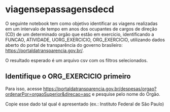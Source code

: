 # viagensepassagensdecd

O seguinte notebook tem como objetivo identificar as viagens realizadas em um intervalo de tempo em anos dos ocupantes de cargos de direção (CD) de um determinado orgão que estão em exercicio, identificando a FUNCAO, ATIVIDADE, UORG_EXERCICIO, ORG_EXERCICIO, utilizando dados aberto do portal de transparência do governo brasileiro: 
https://portaldatransparencia.gov.br/.

O resultado esperado é um arquivo csv com os filtros selecionados.

## Identifique o ORG_EXERCICIO primeiro  
Para isso, acesse https://portaldatransparencia.gov.br/despesas/orgao?ordenarPor=orgaoSuperior&direcao=asc e pesquise pelo nome do Orgão.  

Copie esse dado tal qual é apresentado (ex.: Instituto Federal de São Paulo)




